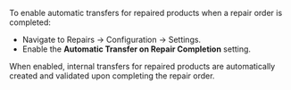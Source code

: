 To enable automatic transfers for repaired products when a repair order is completed:

- Navigate to Repairs → Configuration → Settings.
- Enable the **Automatic Transfer on Repair Completion** setting.

When enabled, internal transfers for repaired products are automatically created and validated upon completing the repair order.